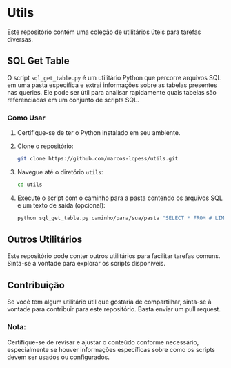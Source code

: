 # Utils

Este repositório contém uma coleção de utilitários úteis para tarefas diversas.

## SQL Get Table

O script `sql_get_table.py` é um utilitário Python que percorre arquivos SQL em uma pasta específica e extrai informações sobre as tabelas presentes nas queries. Ele pode ser útil para analisar rapidamente quais tabelas são referenciadas em um conjunto de scripts SQL.

### Como Usar

1. Certifique-se de ter o Python instalado em seu ambiente.

2. Clone o repositório:

   ```bash
   git clone https://github.com/marcos-lopess/utils.git

3. Navegue até o diretório `utils`:
    ```bash
   cd utils

4. Execute o script com o caminho para a pasta contendo os arquivos SQL e um texto de saida (opcional):
    ```bash
    python sql_get_table.py caminho/para/sua/pasta "SELECT * FROM # LIMIT 10;"

## Outros Utilitários
Este repositório pode conter outros utilitários para facilitar tarefas comuns. Sinta-se à vontade para explorar os scripts disponíveis.

## Contribuição
Se você tem algum utilitário útil que gostaria de compartilhar, sinta-se à vontade para contribuir para este repositório. Basta enviar um pull request.

### Nota: 
Certifique-se de revisar e ajustar o conteúdo conforme necessário, especialmente se houver informações específicas sobre como os scripts devem ser usados ou configurados.
